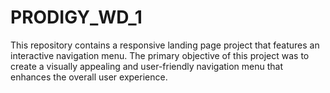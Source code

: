 # PRODIGY_WD_1
This repository contains a responsive landing page project that features an interactive navigation menu. The primary objective of this project was to create a visually appealing and user-friendly navigation menu that enhances the overall user experience.
